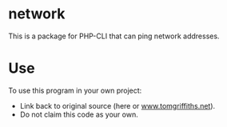 # network
This is a package for PHP-CLI that can ping network addresses.

# Use
To use this program in your own project:
* Link back to original source (here or www.tomgriffiths.net).
* Do not claim this code as your own.
